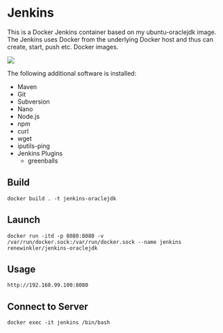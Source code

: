 # Jenkins 

This is a Docker Jenkins container based on my ubuntu-oraclejdk image. The Jenkins uses Docker from the underlying Docker host and thus can create, start, push etc. Docker images.

<img src="http://jenkins-ci.org/sites/default/files/jenkins_logo.png"/>

The following additional software is installed:

* Maven
* Git
* Subversion
* Nano
* Node.js
* npm
* curl
* wget
* iputils-ping
* Jenkins Plugins
	* greenballs

	
	
## Build

```
docker build . -t jenkins-oraclejdk
```


## Launch

```
docker run -itd -p 8080:8080 -v /var/run/docker.sock:/var/run/docker.sock --name jenkins renewinkler/jenkins-oraclejdk
```


## Usage

```
http://192.168.99.100:8080
```


## Connect to Server

```
docker exec -it jenkins /bin/bash
```
